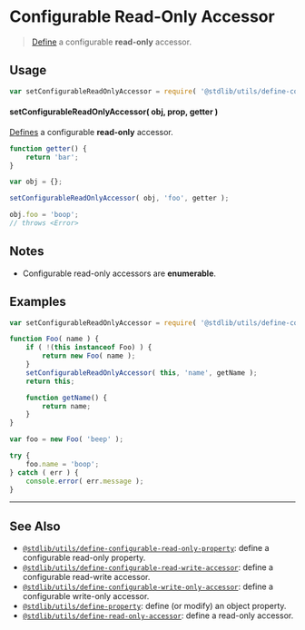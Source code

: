 <!--

@license Apache-2.0

Copyright (c) 2019 The Stdlib Authors.

Licensed under the Apache License, Version 2.0 (the "License");
you may not use this file except in compliance with the License.
You may obtain a copy of the License at

   http://www.apache.org/licenses/LICENSE-2.0

Unless required by applicable law or agreed to in writing, software
distributed under the License is distributed on an "AS IS" BASIS,
WITHOUT WARRANTIES OR CONDITIONS OF ANY KIND, either express or implied.
See the License for the specific language governing permissions and
limitations under the License.

-->

# Configurable Read-Only Accessor

> [Define][@stdlib/utils/define-property] a configurable **read-only** accessor.

<section class="usage">

## Usage

<!-- eslint-disable id-length -->

```javascript
var setConfigurableReadOnlyAccessor = require( '@stdlib/utils/define-configurable-read-only-accessor' );
```

#### setConfigurableReadOnlyAccessor( obj, prop, getter )

[Defines][@stdlib/utils/define-property] a configurable **read-only** accessor.

<!-- run throws: true -->

<!-- eslint-disable id-length -->

```javascript
function getter() {
    return 'bar';
}

var obj = {};

setConfigurableReadOnlyAccessor( obj, 'foo', getter );

obj.foo = 'boop';
// throws <Error>
```

</section>

<!-- /.usage -->

<section class="notes">
    
## Notes

-   Configurable read-only accessors are **enumerable**.

</section>

<!-- /.notes -->

<section class="examples">

## Examples

<!-- eslint-disable id-length -->

<!-- eslint no-undef: "error" -->

```javascript
var setConfigurableReadOnlyAccessor = require( '@stdlib/utils/define-configurable-read-only-accessor' );

function Foo( name ) {
    if ( !(this instanceof Foo) ) {
        return new Foo( name );
    }
    setConfigurableReadOnlyAccessor( this, 'name', getName );
    return this;

    function getName() {
        return name;
    }
}

var foo = new Foo( 'beep' );

try {
    foo.name = 'boop';
} catch ( err ) {
    console.error( err.message );
}
```

</section>

<!-- /.examples -->

<!-- Section for related `stdlib` packages. Do not manually edit this section, as it is automatically populated. -->

<section class="related">

* * *

## See Also

-   [`@stdlib/utils/define-configurable-read-only-property`][@stdlib/utils/define-configurable-read-only-property]: define a configurable read-only property.
-   [`@stdlib/utils/define-configurable-read-write-accessor`][@stdlib/utils/define-configurable-read-write-accessor]: define a configurable read-write accessor.
-   [`@stdlib/utils/define-configurable-write-only-accessor`][@stdlib/utils/define-configurable-write-only-accessor]: define a configurable write-only accessor.
-   [`@stdlib/utils/define-property`][@stdlib/utils/define-property]: define (or modify) an object property.
-   [`@stdlib/utils/define-read-only-accessor`][@stdlib/utils/define-read-only-accessor]: define a read-only accessor.

</section>

<!-- /.related -->

<!-- Section for all links. Make sure to keep an empty line after the `section` element and another before the `/section` close. -->

<section class="links">

<!-- <related-links> -->

[@stdlib/utils/define-configurable-read-only-property]: https://github.com/stdlib-js/stdlib/tree/develop/lib/node_modules/%40stdlib/utils/define-configurable-read-only-property

[@stdlib/utils/define-configurable-read-write-accessor]: https://github.com/stdlib-js/stdlib/tree/develop/lib/node_modules/%40stdlib/utils/define-configurable-read-write-accessor

[@stdlib/utils/define-configurable-write-only-accessor]: https://github.com/stdlib-js/stdlib/tree/develop/lib/node_modules/%40stdlib/utils/define-configurable-write-only-accessor

[@stdlib/utils/define-property]: https://github.com/stdlib-js/stdlib/tree/develop/lib/node_modules/%40stdlib/utils/define-property

[@stdlib/utils/define-read-only-accessor]: https://github.com/stdlib-js/stdlib/tree/develop/lib/node_modules/%40stdlib/utils/define-read-only-accessor

<!-- </related-links> -->

</section>

<!-- /.links -->
